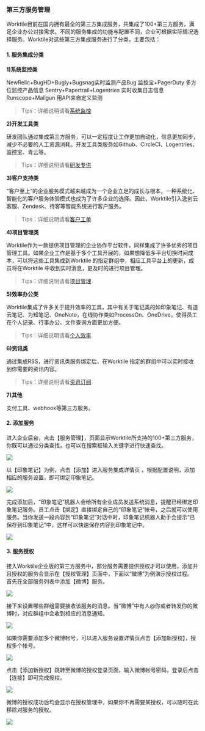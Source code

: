### 第三方服务管理

Worktile目前在国内拥有最全的第三方集成服务，共集成了100+第三方服务，满足企业办公对接需求。不同的服务集成的功能与配置不同，企业可根据实际情况选择服务。Worktile对这些第三方集成服务进行了分类，主要包括：

#### 1. 服务集成分类

**1)系统监控类**

NewRelic+BugHD+Bugly+Bugsnag实时监测产品Bug
监控宝+PagerDuty 多方位监控产品信息
Sentry+Papertrail+Logentries 实时收集日志信息
Runscope+Mailgun 用API来自定义监测

 >Tips：详细说明请看[系统监控](https://worktile.com/blog/pro/system-monitoring)

**2)开发工具类**

研发团队通过集成第三方服务，可以一定程度让工作更加自动化，信息更加同步，减少不必要的人工资源消耗。开发工具类服务如Github、CircleCI、Logentries、监控宝、青云等。

> Tips：详细说明请看[研发专供](https://worktile.com/blog/apps/for-research-and-development)

**3)客户支持类**

“客户至上”的企业服务模式越来越成为一个企业立足的成长与根本，一种系统化、智能化的客户服务体验模式也成为了许多企业的选择。因此，Worktile引入逸创云客服、Zendesk、待客等智能系统进行客户服务。

> Tips：详细说明请看[客户工单](https://worktile.com/blog/pro/customer-orders)

**4)项目管理类**

Worktile作为一款提供项目管理的企业协作平台软件，同样集成了许多优秀的项目管理工具。如果企业工作是基于多个工具开展的，如果想降低多平台切换时间成本，可以将这些工具集成到Worktile 的指定群组中，相应工具平台上的更新，成员将在Worktile 中收到实时消息，更及时的进行项目管理。

> Tips：详细说明请看[项目管理](https://worktile.com/blog/pro/the-project-management)

**5)效率办公类**

Worktile集成了许多关于提升效率的工具，其中有关于笔记类的如印象笔记、有道云笔记、为知笔记、OneNote，在线协作类如ProcessOn、OneDrive，使得员工在个人记录、行事办公、文件查询方面更加方便。

> Tips：详细说明请看[个人效率](https://worktile.com/blog/pro/individual-efficiency)

**6)资讯类**

通过集成RSS，进行资讯类服务绑定后，在Worktile 指定的群组中可以实时接收到你需要的资讯内容。

> Tips：详细说明请看[资讯订阅](https://worktile.com/blog/pro/Information-subscription)

**7)其他**

支付工具、webhook等第三方服务。

#### 2. 添加服务

进入企业后台，点击【服务管理】，页面显示Worktile所支持的100+第三方服务，你既可以通过分类查找，也可以在搜索框输入关键字进行快速查找。

![](/assets/服务管理-全部服务.png)

以【印象笔记】为例，点击【添加】进入服务集成详情页 ，根据配置说明，添加相应的服务设置，即可绑定印象笔记。

![](/assets/服务管理-服务绑定.png)

完成添加后，“印象笔记”机器人会给所有企业成员发送系统消息，提醒已经绑定印象笔记服务。员工点击【绑定】直接绑定自己的“印象笔记”帐号，之后就可以使用服务。当你发送一段内容到“印象笔记”对话中时，印象笔记机器人助手会提示“已保存到印象笔记”中，这样可以快速保存内容到印象笔记中。

![](/assets/服务管理-印象笔记.png)

#### 3. 服务授权

接入Worktile企业版的第三方服务中，部分服务需要提供授权才可以使用，添加并且授权的服务会显示在【授权管理】页面中，下面以“微博”为例演示授权过程。
首先在全部服务列表中添加【微博】服务。

![](/assets/服务管理-授权管理.png)

接下来设置哪些群组需要接收该服务的消息。当“微博”中有人@你或者转发你的微博时，对应群组中会收到相应的消息通知。

![](/assets/服务管理-微博.png)

如果你需要添加多个微博帐号，可以进入服务设置详情页点击【添加新授权】，授权多个帐号。

![](/assets/服务管理-微博多个账号.png)

点击【添加新授权】跳转至微博的授权登录页面，输入微博帐号密码，登录后点击【连接】即可完成授权。

![](/assets/服务管理-微博账号.png)

微博的授权成功后均会显示在授权管理中，如果你不再需要某授权，可以随时在此移除对服务的授权。

![](/assets/服务管理-解除授权.png)





